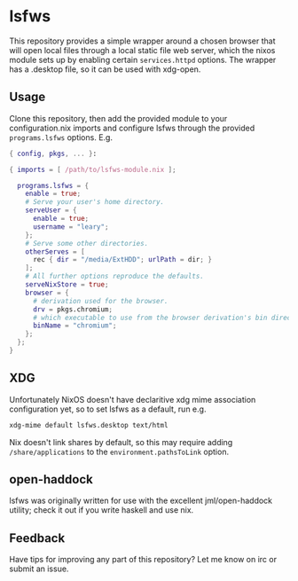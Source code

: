 # lsfws
This repository provides a simple wrapper around a chosen browser that
will open local files through a local static file web server, which the nixos
module sets up by enabling certain `services.httpd` options. The wrapper has a
.desktop file, so it can be used with xdg-open.

## Usage
Clone this repository, then add the provided module to your configuration.nix
imports and configure lsfws through the provided `programs.lsfws` options. E.g.

```nix
{ config, pkgs, ... }:

{ imports = [ /path/to/lsfws-module.nix ];

  programs.lsfws = {
    enable = true;
    # Serve your user's home directory.
    serveUser = {
      enable = true;
      username = "leary";
    };
    # Serve some other directories.
    otherServes = [
      rec { dir = "/media/ExtHDD"; urlPath = dir; }
    ];
    # All further options reproduce the defaults.
    serveNixStore = true;
    browser = {
      # derivation used for the browser.
      drv = pkgs.chromium;
      # which executable to use from the browser derivation's bin directory.
      binName = "chromium";
    };
  };
}
```

## XDG
Unfortunately NixOS doesn't have declaritive xdg mime association configuration
yet, so to set lsfws as a default, run e.g.

```sh
xdg-mime default lsfws.desktop text/html
```

Nix doesn't link shares by default, so this may require adding
`/share/applications` to the `environment.pathsToLink` option.

## open-haddock
lsfws was originally written for use with the excellent jml/open-haddock
utility; check it out if you write haskell and use nix.

## Feedback
Have tips for improving any part of this repository? Let me know on irc or submit
an issue.
